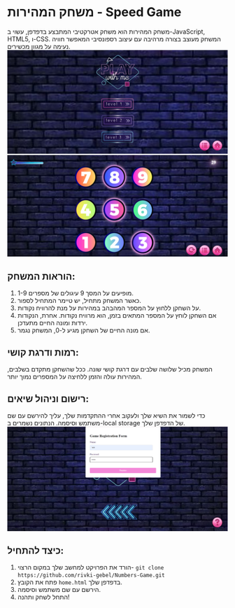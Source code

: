 # משחק המהירות - Speed Game

משחק המהירות הוא משחק אטרקטיבי המתבצע בדפדפן, עשוי ב-JavaScript, HTML5, ו-CSS. המשחק מעוצב בצורה מרהיבה עם עיצוב רספונסיבי המאפשר חוויה נעימה על מגוון מכשירים.
![screenShot1](img/levelsShot.png)
![screenShot1](img/gameShot.png)


## הוראות המשחק:

1. מופיעים על המסך 9 עיגולים של מספרים 1-9.
2. כאשר המשחק מתחיל, יש טיימר המתחיל לספור.
3. על השחקן ללחוץ על המספר המהבהב במהירות על מנת להרוויח נקודות.
4. אם השחקן לוחץ על המספר המתאים בזמן, הוא מרוויח נקודות. אחרת, הנקודות ירדות ומונה החיים מתעדכן.
5. אם מונה החיים של השחקן מגיע ל-0, המשחק נגמר.

## רמות ודרגת קושי:

המשחק מכיל שלושה שלבים עם דרגת קושי שונה. ככל שהשחקן מתקדם בשלבים, המהירות עולה והזמן ללחיצה על המספרים נמוך יותר.

## רישום וניהול שיאים:

כדי לשמור את השיא שלך ולעקוב אחרי ההתקדמות שלך, עליך להירשם עם שם משתמש וסיסמה. הנתונים נשמרים ב-local storage של הדפדפן שלך.
![screenShot1](img/registerShot.png)


## כיצד להתחיל:

1. הורד את הפרויקט למחשב שלך במקום הרצוי- `git clone https://github.com/rivki-gebel/Numbers-Game.git`
2. פתח את הקובץ `home.html` בדפדפן שלך.
3. הירשם עם שם משתמש וסיסמה.
4. התחל לשחק ותהנה!

